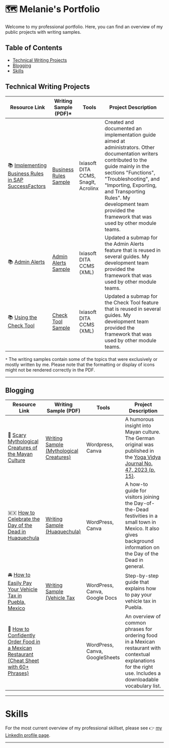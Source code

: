 # 🗺 Melanie's Portfolio

Welcome to my professional portfolio. Here, you can find an overview of my public projects with writing samples. 

## Table of Contents
- [Technical Writing Projects](#technical-writing-projects)
- [Blogging](#blogging)
- [Skills](#skills)


## Technical Writing Projects

| Resource Link | Writing Sample (PDF)* | Tools | Project Description | 
|---|---|---|---|
| 📚 [Implementing Business Rules in SAP SuccessFactors](https://help.sap.com/docs/successfactors-platform/implementing-business-rules-in-sap-successfactors/introduction-to-business-rules) | [Business Rules Sample](documents/WritingSample_BusinessRules.pdf) | Ixiasoft DITA CCMS, SnagIt, Acrolinx | Created and documented an implementation guide aimed at administrators. Other documentation writers contributed to the guide mainly in the sections "Functions", "Troubleshooting", and "Importing, Exporting, and Transporting Rules". My development team provided the framework that was used by other module teams. |
| 📚 [Admin Alerts](https://help.sap.com/docs/successfactors-platform/using-admin-center/admin-alerts) | [Admin Alerts Sample](documents/WritingSample_AdminAlerts.pdf) | Ixiasoft DITA CCMS (XML) | Updated a submap for the Admin Alerts feature that is reused in several guides. My development team provided the framework that was used by other module teams. |
| 📚 [Using the Check Tool](https://help.sap.com/docs/successfactors-platform/using-check-tool/using-check-tool-to-solve-issues?locale=en-US) | [Check Tool Sample](documents/WritingSample_CheckTool.pdf) | Ixiasoft DITA CCMS (XML) | Updated a submap for the Check Tool feature that is reused in several guides. My development team provided the framework that was used by other module teams. |

<code>*</code> The writing samples contain some of the topics that were exclusively or mostly written by me. Please note that the formatting or display of icons might not be rendered correctly in the PDF.
  
***


## Blogging

| Resource Link | Writing Sample (PDF) | Tools | Project Description | 
|---|---|---|---|
| 🗿 [Scary Mythological Creatures of the Mayan Culture](https://melmextravel.com/mythological-creatures-of-the-mayan-culture/) | [Writing Sample (Mythological Creatures)](documents/ScaryMythologicalCreatures.pdf) | Wordpress, Canva | A humorous insight into Mayan culture. The German original was published in the [Yoga Vidya Journal No. 47, 2023 (p. 15)](https://www.yoga-vidya.de/service/yoga-vidya-journal/). |
| 🇲🇽 [How to Celebrate the Day of the Dead in Huaquechula](https://melmextravel.com/how-to-celebrate-day-of-the-dead-in-huaquechula/) | [Writing Sample (Huaquechula)](documents/Day-of-the-DeadHuaquechula.pdf) | WordPress, Canva | A how-to guide for visitors joining the Day-of-the-Dead festivities in a small town in Mexico. It also gives background information on the Day of the Dead in general. |
| 🚘 [How to Easily Pay Your Vehicle Tax in Puebla, Mexico](https://melmextravel.com/how-to-easily-pay-your-vehicle-tax-in-puebla-mexico/)| [Writing Sample (Vehicle Tax](documents/VehicleTaxPuebla.pdf) | WordPress, Canva, Google Docs | Step-by-step guide that explains how to pay your vehicle tax in Puebla. |
| 🌮 [How to Confidently Order Food in a Mexican Restaurant (Cheat Sheet with 60+ Phrases)](https://melmextravel.com/how-to-order-food-in-a-mexican-restaurant/) | [](documents/OrderFoodMexicanRestaurant.pdf) | WordPress, Canva, GoogleSheets | An overview of common phrases for ordering food in a Mexican restaurant with contextual explanations for the right use. Includes a downloadable vocabulary list. |



***

# Skills 
For the most current overview of my professional skillset, please see 👉 [my LinkedIn profile page](https://www.linkedin.com/in/melaniesagasser/).


***


